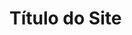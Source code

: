 <!DOCTYPE html>
 <html lang="pt-br">
  <head>
   <meta charset="UTF-8">
    <link rel="stylesheet" href="style.css">
     <title>Document</title>
      </head>
       <body>
        <h1>Título do Site</h1>
       </body>
      </html>
    
